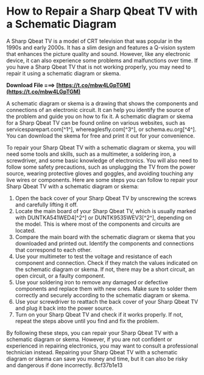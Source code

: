 
 
# How to Repair a Sharp Qbeat TV with a Schematic Diagram
 
A Sharp Qbeat TV is a model of CRT television that was popular in the 1990s and early 2000s. It has a slim design and features a Q-vision system that enhances the picture quality and sound. However, like any electronic device, it can also experience some problems and malfunctions over time. If you have a Sharp Qbeat TV that is not working properly, you may need to repair it using a schematic diagram or skema.
 
**Download File ===> [https://t.co/mbw4LGpTGM](https://t.co/mbw4LGpTGM)**


 
A schematic diagram or skema is a drawing that shows the components and connections of an electronic circuit. It can help you identify the source of the problem and guide you on how to fix it. A schematic diagram or skema for a Sharp Qbeat TV can be found online on various websites, such as servicesparepart.com[^1^], whereaglesfly.com[^3^], or schema.eu.org[^4^]. You can download the skema for free and print it out for your convenience.
 
To repair your Sharp Qbeat TV with a schematic diagram or skema, you will need some tools and skills, such as a multimeter, a soldering iron, a screwdriver, and some basic knowledge of electronics. You will also need to follow some safety precautions, such as unplugging the TV from the power source, wearing protective gloves and goggles, and avoiding touching any live wires or components. Here are some steps you can follow to repair your Sharp Qbeat TV with a schematic diagram or skema:
 
1. Open the back cover of your Sharp Qbeat TV by unscrewing the screws and carefully lifting it off.
2. Locate the main board of your Sharp Qbeat TV, which is usually marked with DUNTKA541WED4[^2^] or DUNTK9535WEV3[^2^], depending on the model. This is where most of the components and circuits are located.
3. Compare the main board with the schematic diagram or skema that you downloaded and printed out. Identify the components and connections that correspond to each other.
4. Use your multimeter to test the voltage and resistance of each component and connection. Check if they match the values indicated on the schematic diagram or skema. If not, there may be a short circuit, an open circuit, or a faulty component.
5. Use your soldering iron to remove any damaged or defective components and replace them with new ones. Make sure to solder them correctly and securely according to the schematic diagram or skema.
6. Use your screwdriver to reattach the back cover of your Sharp Qbeat TV and plug it back into the power source.
7. Turn on your Sharp Qbeat TV and check if it works properly. If not, repeat the steps above until you find and fix the problem.

By following these steps, you can repair your Sharp Qbeat TV with a schematic diagram or skema. However, if you are not confident or experienced in repairing electronics, you may want to consult a professional technician instead. Repairing your Sharp Qbeat TV with a schematic diagram or skema can save you money and time, but it can also be risky and dangerous if done incorrectly.
 8cf37b1e13
 
